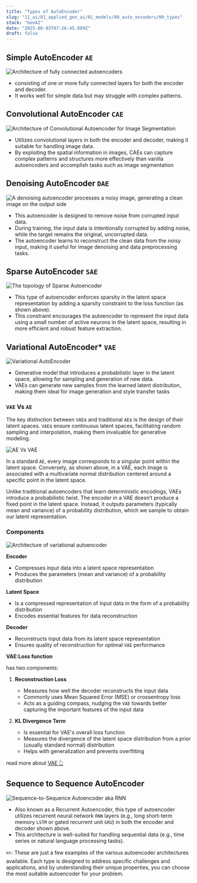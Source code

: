 ```yaml
---
title: "Types of AutoEncoder"
slug: "11_ai/01_applied_gen_ai/01_models/00_auto_encoders/00_types"
stack: "GenAI"
date: "2025-06-03T07:26:45.889Z"
draft: false
---
```


## Simple AutoEncoder `AE`

![Architecture of fully connected autoencoders](../../../../../../src/images/11_ai/01_agen_ai/agi-9b.png)

- consisting of one or more fully connected layers for both the encoder and decoder.
- It works well for simple data but may struggle with complex patterns.

## Convolutional AutoEncoder `CAE`

![Architecture of Convolutional Autoencoder for Image Segmentation](../../../../../../src/images/11_ai/01_agen_ai/agi-9c.png)

- Utilizes convolutional layers in both the encoder and decoder, making it suitable for handling image data.
- By exploiting the spatial information in images, CAEs can capture complex patterns and structures more effectively than vanilla autoencoders and accomplish tasks such as image segmentation

## Denoising AutoEncoder `DAE`

![ A denoising autoencoder processes a noisy image, generating a clean image on the output side](../../../../../../src/images/11_ai/01_agen_ai/agi-9d.png)

- This autoencoder is designed to remove noise from corrupted input data.
- During training, the input data is intentionally corrupted by adding noise, while the target remains the original, uncorrupted data.
- The autoencoder learns to reconstruct the clean data from the noisy input, making it useful for image denoising and data preprocessing tasks.

## Sparse AutoEncoder `SAE`

![The topology of Sparse Autoencoder ](../../../../../../src/images/11_ai/01_agen_ai/agi-9e.png)

- This type of autoencoder enforces sparsity in the latent space representation by adding a sparsity constraint to the loss function (as shown above).
- This constraint encourages the autoencoder to represent the input data using a small number of active neurons in the latent space, resulting in more efficient and robust feature extraction.

## Variational AutoEncoder* `VAE`

![Variational AutoEncoder](../../../../../../src/images/11_ai/01_agen_ai/agi-9f1.png)

- Generative model that introduces a probabilistic layer in the latent space, allowing for sampling and generation of new data.
- VAEs can generate new samples from the learned latent distribution, making them ideal for image generation and style transfer tasks

### `VAE` Vs `AE`

The key distinction between `VAE`s and traditional `AE`s is the design of their latent spaces. `VAE`s ensure continuous latent spaces, facilitating random sampling and interpolation, making them invaluable for generative modeling.

![AE Vs VAE](../../../../../../src/images/11_ai/01_agen_ai/agi-9h.png)

In a standard `AE`, every image corresponds to a singular point within the latent space. Conversely, as shown above, in a VAE, each image is associated with a multivariate normal distribution centered around a specific point in the latent space.

Unlike traditional autoencoders that learn deterministic encodings, VAEs introduce a probabilistic twist. The encoder in a VAE doesn’t produce a fixed point in the latent space. Instead, it outputs parameters (typically mean and variance) of a probability distribution, which we sample to obtain our latent representation.

### Components

![Architecture of variational autoencoder](../../../../../../src/images/11_ai/01_agen_ai/agi-9f.png)

**Encoder**

- Compresses input data into a latent space
  representation
- Produces the parameters (mean and variance) of a
  probability distribution

**Latent Space**

- Is a compressed representation of input data in the form
  of a probability distribution
- Encodes essential features for data reconstruction

**Decoder**

- Reconstructs input data from its latent space representation
- Ensures quality of reconstruction for optimal `VAE`
  performance

**VAE:Loss function**

has two components:
1. **Reconstruction Loss**

    - Measures how well the decoder reconstructs the input data
    - Commonly uses Mean Squared Error (MSE) or crossentropy
  loss
    - Acts as a guiding compass, nudging the `VAE` towards better
  capturing the important features of the input data

2. **KL Divergence Term**

    - Is essential for VAE's overall loss function
    - Measures the divergence of the latent space distribution
  from a prior (usually standard normal) distribution
    - Helps with generalization and prevents overfitting

read more about [VAE 👆](https://pyimagesearch.com/2023/10/02/a-deep-dive-into-variational-autoencoders-with-pytorch/)

## Sequence to Sequence AutoEncoder

![Sequence-to-Sequence Autoencoder aka RNN](../../../../../../src/images/11_ai/01_agen_ai/agi-9g.png)

- Also known as a Recurrent Autoencoder, this type of autoencoder utilizes recurrent neural network `RNN` layers (e.g., long short-term memory `LSTM` or gated recurrent unit `GRU`) in both the encoder and decoder shown above.
- This architecture is well-suited for handling sequential data (e.g., time series or natural language processing tasks).

✏️: These are just a few examples of the various autoencoder architectures available. Each type is designed to address specific challenges and applications, and by understanding their unique properties, you can choose the most suitable autoencoder for your problem.
